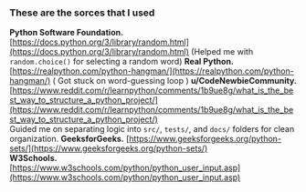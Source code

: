 ### These are the sorces that I used

**Python Software Foundation.**   
   [https://docs.python.org/3/library/random.html](https://docs.python.org/3/library/random.html) (Helped me with `random.choice()` for selecting a random word)
**Real Python.**   
   [https://realpython.com/python-hangman/](https://realpython.com/python-hangman/) ( Got stuck on word-guessing loop )
**u/CodeNewbieCommunity.**
   [https://www.reddit.com/r/learnpython/comments/1b9ue8g/what_is_the_best_way_to_structure_a_python_project/](https://www.reddit.com/r/learnpython/comments/1b9ue8g/what_is_the_best_way_to_structure_a_python_project/)  
   Guided me on separating logic into `src/`, `tests/`, and `docs/` folders for clean organization.
**GeeksforGeeks.** 
   [https://www.geeksforgeeks.org/python-sets/](https://www.geeksforgeeks.org/python-sets/)  
**W3Schools.**  
   [https://www.w3schools.com/python/python_user_input.asp](https://www.w3schools.com/python/python_user_input.asp)  
